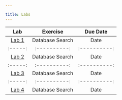 ```yaml
---

title: Labs
---
```


| Lab | Exercise | Due Date | 
|:-----:|:----------:|:----------:|
|[Lab 1](https://biol203.github.io/BIOL203/Labs/Lab1.html)| Database Search| Date|
|:-----:|:----------:|:----------:|
|[Lab 2](https://biol203.github.io/BIOL203/Labs/Lab2.html)| Database Search| Date|
|:-----:|:----------:|:----------:|
|[Lab 3](https://biol203.github.io/BIOL203/Labs/Lab3.html)| Database Search| Date|
|:-----:|:----------:|:----------:|
|[Lab 4](https://biol203.github.io/BIOL203/Labs/Lab4.html)| Database Search| Date|
